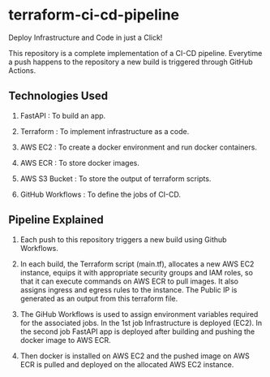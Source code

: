 # terraform-ci-cd-pipeline

Deploy Infrastructure and Code in just a Click!

This repository is a complete implementation of a CI-CD pipeline. Everytime a push happens to the repository a new build is triggered through GitHub Actions.

## Technologies Used

1. FastAPI : To build an app.

2. Terraform : To implement infrastructure as a code.

3. AWS EC2 : To create a docker environment and run docker containers.

4. AWS ECR : To store docker images.

5. AWS S3 Bucket : To store the output of terraform scripts.

6. GitHub Workflows : To define the jobs of CI-CD.

## Pipeline Explained

1. Each push to this repository triggers a new build using Github Workflows.

2. In each build, the Terraform script (main.tf), allocates a new AWS EC2 instance, equips it with appropriate security groups and IAM roles, so that it can execute commands on AWS ECR to pull images. It also assigns ingress and egress rules to the instance. The Public IP is generated as an output from this terraform file.

3. The GiHub Workflows is used to assign environment variables required for the associated jobs. In the 1st job Infrastructure is deployed (EC2). In the second job FastAPI app is deployed after building and pushing the docker image to AWS ECR.

4. Then docker is installed on AWS EC2 and the pushed image on AWS ECR is pulled and deployed on the allocated AWS EC2 instance.
